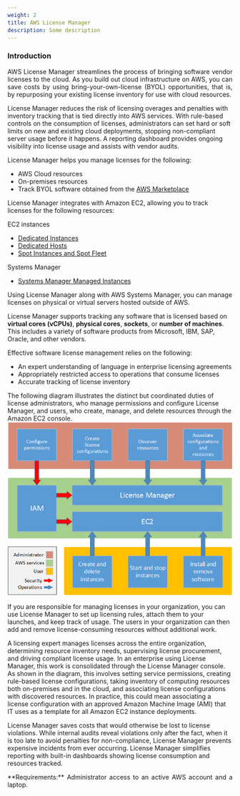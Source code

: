```yaml
---
weight: 2
title: AWS License Manager
description: Some description
---
```


### Introduction

<p style="text-align: justify">
AWS License Manager streamlines the process of bringing software vendor licenses to the cloud. As you build out cloud infrastructure on AWS, you can save costs by using bring-your-own-license (BYOL) opportunities, that is, by repurposing your existing license inventory for use with cloud resources.

License Manager reduces the risk of licensing overages and penalties with inventory tracking that is tied directly into AWS services. With rule-based controls on the consumption of licenses, administrators can set hard or soft limits on new and existing cloud deployments, stopping non-compliant server usage before it happens. A reporting dashboard provides ongoing visibility into license usage and assists with vendor audits.

License Manager helps you manage licenses for the following:

* AWS Cloud resources
* On-premises resources
* Track BYOL software obtained from the [AWS Marketplace](https://aws.amazon.com/marketplace/)

License Manager integrates with Amazon EC2, allowing you to track licenses for the following resources:

EC2 instances
* [Dedicated Instances](https://docs.aws.amazon.com/AWSEC2/latest/UserGuide/dedicated-instance.html)
* [Dedicated Hosts](https://docs.aws.amazon.com/AWSEC2/latest/UserGuide/dedicated-hosts-overview.html)
* [Spot Instances and Spot Fleet](https://docs.aws.amazon.com/AWSEC2/latest/UserGuide/using-spot-instances.html)

Systems Manager
* [Systems Manager Managed Instances](https://docs.aws.amazon.com/systems-manager/latest/userguide/)

Using License Manager along with AWS Systems Manager, you can manage licenses on physical or virtual servers hosted outside of AWS.

License Manager supports tracking any software that is licensed based on **virtual cores (vCPUs)**, **physical cores**, **sockets**, or **number of machines**. This includes a variety of software products from Microsoft, IBM, SAP, Oracle, and other vendors.

Effective software license management relies on the following:

* An expert understanding of language in enterprise licensing agreements
* Appropriately restricted access to operations that consume licenses
* Accurate tracking of license inventory

The following diagram illustrates the distinct but coordinated duties of license administrators, who manage permissions and configure License Manager, and users, who create, manage, and delete resources through the Amazon EC2 console. 
![](./images/process.png)

If you are responsible for managing licenses in your organization, you can use License Manager to set up licensing rules, attach them to your launches, and keep track of usage. The users in your organization can then add and remove license-consuming resources without additional work.

A licensing expert manages licenses across the entire organization, determining resource inventory needs, supervising license procurement, and driving compliant license usage. In an enterprise using License Manager, this work is consolidated through the License Manager console. As shown in the diagram, this involves setting service permissions, creating rule-based license configurations, taking inventory of computing resources both on-premises and in the cloud, and associating license configurations with discovered resources. In practice, this could mean associating a license configuration with an approved Amazon Machine Image (AMI) that IT uses as a template for all Amazon EC2 instance deployments.

License Manager saves costs that would otherwise be lost to license violations. While internal audits reveal violations only after the fact, when it is too late to avoid penalties for non-compliance, License Manager prevents expensive incidents from ever occurring. License Manager simplifies reporting with built-in dashboards showing license consumption and resources tracked. 


<p style="text-align: justify">
**Requirements:** Administrator access to an active AWS account and a laptop.
